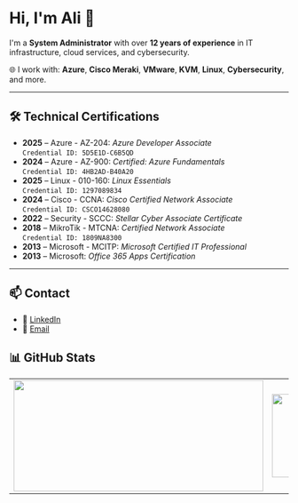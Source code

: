 # Hi, I'm Ali 👋

I'm a **System Administrator** with over **12 years of experience** in IT infrastructure, cloud services, and cybersecurity.

🌐 I work with:
**Azure**, **Cisco Meraki**, **VMware**, **KVM**, **Linux**, **Cybersecurity**, and more.

---

## 🛠️ Technical Certifications

- **2025** – Azure - AZ-204: *Azure Developer Associate*  
  `Credential ID: 5D5E1D-C6B5QD`
- **2024** – Azure - AZ-900: *Certified: Azure Fundamentals*  
  `Credential ID: 4HB2AD-B40A20`
- **2025** – Linux - 010-160: *Linux Essentials*  
  `Credential ID: 1297089834`
- **2024** – Cisco - CCNA: *Cisco Certified Network Associate*  
  `Credential ID: CSCO14628080`
- **2022** – Security - SCCC: *Stellar Cyber Associate Certificate*
- **2018** – MikroTik - MTCNA: *Certified Network Associate*  
  `Credential ID: 1809NA8300`
- **2013** – Microsoft - MCITP: *Microsoft Certified IT Professional*
- **2013** – Microsoft: *Office 365 Apps Certification*

---

## 📫 Contact

- 💼 [LinkedIn](https://www.linkedin.com/in/thesahebi/)
- 📧 [Email](mailto:sahebiramazan@gmail.com)

## 📊 GitHub Stats
<table>
  <tr>
    <td>
      <img src="https://github-readme-stats.vercel.app/api?username=thesahebi&show_icons=true&theme=tokyonight" width="450" height="200"/>
    </td>
    <td>
      <img src="https://github-readme-stats.vercel.app/api/top-langs/?username=thesahebi&layout=compact&theme=tokyonight" width="450" height="150"/>
    </td>
  </tr>
</table>

